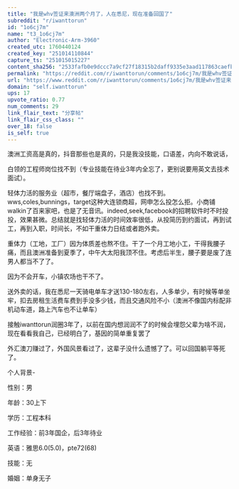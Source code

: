 ```yaml
---
title: "我是whv签证来澳洲两个月了，人在悉尼，现在准备回国了"
subreddit: "r/iwanttorun"
id: "1o6cj7m"
name: "t3_1o6cj7m"
author: "Electronic-Arm-3960"
created_utc: 1760440124
created_key: "251014110844"
capture_ts: "251015015227"
content_sha256: "2533fafb0e9dccc7a9cf27f18315b2daff9335e3aad117863caefbc717d87b85"
permalink: "https://reddit.com/r/iwanttorun/comments/1o6cj7m/我是whv签证来澳洲两个月了人在悉尼现在准备回国了/"
url: "https://www.reddit.com/r/iwanttorun/comments/1o6cj7m/我是whv签证来澳洲两个月了人在悉尼现在准备回国了/"
domain: "self.iwanttorun"
ups: 17
upvote_ratio: 0.77
num_comments: 29
link_flair_text: "分享帖"
link_flair_css_class: ""
over_18: false
is_self: true
---
```


澳洲工资高是真的，抖音那些也是真的，只是我没技能，口语差，内向不敢说话，

白领的工程师岗位找不到（专业技能在待业3年内全忘了，更别说要用英文去技术面试）。

轻体力活的服务业（超市，餐厅端盘子，酒店）也找不到。wws,coles,bunnings，target这种大连锁商超，网申怎么投怎么拒。小商铺walkin了百来家吧，也是了无音讯。indeed,seek,facebook的招聘软件时不时投投，效果甚微。总结就是找轻体力活的时间效率很低，从投简历到约面试，再到试工，再到入职，时间长，不如干重体力日结或者跑外卖。

重体力（工地，工厂）因为体质差也熬不住。干了一个月工地小工，干得我腰子痛，而且澳洲准备到夏季了，中午大太阳我顶不住。考虑后半生，腰子要是废了连男人都当不了了。

因为不会开车，小镇农场也干不了。

送外卖的话，我在悉尼一天骑电单车才送130-180左右，人多单少，有时候等单坐牢，扣去房租生活费车费到手没多少钱，而且交通风险不小（澳洲不像国内标配非机动车道，路上汽车也不让单车）

接触iwanttorun润圈3年了，以前在国内想润润不了的时候会埋怨父辈为啥不润，现在看看我自己，已经明白了，基因的简单重复罢了

外汇澳刀赚过了，外国风景看过了，这辈子没什么遗憾了了。可以回国躺平等死了。

个人背景-

性别：男

年龄：30上下

学历：工程本科

工作经验：前3年国企，后3年待业

英语：雅思6.0(5.0)，pte72(68)

技能：无

婚姻：单身无子
